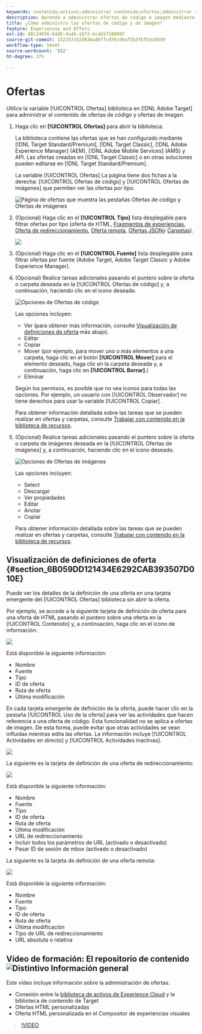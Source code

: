 ```yaml
---
keywords: contenido;activos;administrar contenido;ofertas;administrar recursos;activar modo de selección;modo de selección
description: Aprenda a administrar ofertas de código e imagen mediante la biblioteca Ofertas de Adobe Target.
title: ¿Cómo administro las ofertas de código y de imagen?
feature: Experiences and Offers
exl-id: d8c24656-64d6-4a4b-a5f2-bcde57180007
source-git-commit: 152257a52d836a88ffcd76cd9af5b3fbfbdc0839
workflow-type: tm+mt
source-wordcount: '552'
ht-degree: 37%

---
```


# Ofertas

Utilice la variable [!UICONTROL Ofertas] biblioteca en [!DNL Adobe Target] para administrar el contenido de ofertas de código y ofertas de imagen.

1. Haga clic en **[!UICONTROL Ofertas]** para abrir la biblioteca.

   La biblioteca contiene las ofertas que se han configurado mediante [!DNL Target Standard/Premium], [!DNL Target Classic], [!DNL Adobe Experience Manager] (AEM), [!DNL Adobe Mobile Services] (AMS) y API. Las ofertas creadas en [!DNL Target Classic] o en otras soluciones pueden editarse en [!DNL Target Standard/Premium].

   La variable [!UICONTROL Ofertas] La página tiene dos fichas a la derecha: [!UICONTROL Ofertas de código] y [!UICONTROL Ofertas de imágenes] que permiten ver las ofertas por tipo.

   ![Página de ofertas que muestra las pestañas Ofertas de código y Ofertas de imágenes](/help/main/c-experiences/c-manage-content/assets/offers-page.png)

1. (Opcional) Haga clic en el **[!UICONTROL Tipo]** lista desplegable para filtrar ofertas por tipo (oferta de HTML, [Fragmentos de experiencias](/help/main/c-experiences/c-manage-content/aem-experience-fragments.md), [Oferta de redireccionamiento](/help/main/c-experiences/c-manage-content/offer-redirect.md), [Oferta remota](/help/main/c-experiences/c-manage-content/about-remote-offers.md), [Ofertas JSON](/help/main/c-experiences/c-manage-content/create-json-offer.md)y [Carpetas](/help/main/c-experiences/c-manage-content/create-content-folder.md)).

   ![](assets/offers_filter.png)

1. (Opcional) Haga clic en el **[!UICONTROL Fuente]** lista desplegable para filtrar ofertas por fuente (Adobe Target, Adobe Target Classic y Adobe Experience Manager).

1. (Opcional) Realice tareas adicionales pasando el puntero sobre la oferta o carpeta deseada en la [!UICONTROL Ofertas de código] y, a continuación, haciendo clic en el icono deseado.

   ![Opciones de Ofertas de código](assets/offer-picker-large.png)

   Las opciones incluyen:

   * Ver (para obtener más información, consulte [Visualización de definiciones de oferta](#section_6B059DD121434E6292CAB393507D010E) más abajo).
   * Editar  
   * Copiar  
   * Mover (por ejemplo, para mover uno o más elementos a una carpeta, haga clic en el botón **[!UICONTROL Mover]** para el elemento deseado, haga clic en la carpeta deseada y, a continuación, haga clic en **[!UICONTROL Borrar]**.)
   * Eliminar

   Según los permisos, es posible que no vea iconos para todas las opciones. Por ejemplo, un usuario con [!UICONTROL Observador] no tiene derechos para usar la variable [!UICONTROL Copiar] .

   Para obtener información detallada sobre las tareas que se pueden realizar en ofertas y carpetas, consulte [Trabajar con contenido en la biblioteca de recursos](/help/main/c-experiences/c-manage-content/assets-working.md).

1. (Opcional) Realice tareas adicionales pasando el puntero sobre la oferta o carpeta de imágenes deseada en la [!UICONTROL Ofertas de imágenes] y, a continuación, haciendo clic en el icono deseado.

   ![Opciones de Ofertas de imágenes](/help/main/c-experiences/c-manage-content/assets/image-offers-icons.png)

   Las opciones incluyen:

   * Select
   * Descargar  
   * Ver propiedades
   * Editar  
   * Anotar
   * Copiar  

   Para obtener información detallada sobre las tareas que se pueden realizar en ofertas y carpetas, consulte [Trabajar con contenido en la biblioteca de recursos](/help/main/c-experiences/c-manage-content/assets-working.md).

## Visualización de definiciones de oferta {#section_6B059DD121434E6292CAB393507D010E}

Puede ver los detalles de la definición de una oferta en una tarjeta emergente del [!UICONTROL Ofertas] biblioteca sin abrir la oferta.

Por ejemplo, se accede a la siguiente tarjeta de definición de oferta para una oferta de HTML pasando el puntero sobre una oferta en la [!UICONTROL Contenido] y, a continuación, haga clic en el icono de información:

![](assets/offer-card-html.png)

Está disponible la siguiente información:

* Nombre
* Fuente
* Tipo
* ID de oferta
* Ruta de oferta
* Última modificación

En cada tarjeta emergente de definición de la oferta, puede hacer clic en la pestaña [!UICONTROL Uso de la oferta] para ver las actividades que hacen referencia a una oferta de código. Esta funcionalidad no se aplica a ofertas de imagen. De esta forma, puede evitar que otras actividades se vean influidas mientras edita las ofertas. La información incluye [!UICONTROL Actividades en directo] y [!UICONTROL Actividades inactivas].

![](assets/offer-card-usage.png)

La siguiente es la tarjeta de definición de una oferta de redireccionamiento:

![](assets/offer-card-redirect.png)

Está disponible la siguiente información:

* Nombre
* Fuente
* Tipo
* ID de oferta
* Ruta de oferta
* Última modificación
* URL de redireccionamiento
* Incluir todos los parámetros de URL (activado o desactivado)
* Pasar ID de sesión de mbox (activado o desactivado)

La siguiente es la tarjeta de definición de una oferta remota:

![](assets/offer-card-remote.png)

Está disponible la siguiente información:

* Nombre
* Fuente
* Tipo
* ID de oferta
* Ruta de oferta
* Última modificación
* Tipo de URL de redireccionamiento
* URL absoluta o relativa

## Vídeo de formación: El repositorio de contenido ![Distintivo Información general](/help/main/assets/overview.png)

Este vídeo incluye información sobre la administración de ofertas.

* Conexión entre la [biblioteca de activos de Experience Cloud](https://experienceleague.adobe.com/docs/core-services/interface/assets/creative-cloud.html) y la biblioteca de contenido de Target
* Ofertas HTML personalizadas
* Oferta HTML personalizada en el Compositor de experiencias visuales

>[!VIDEO](https://video.tv.adobe.com/v/17387)
